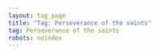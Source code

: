 ```yaml
---
layout: tag_page
title: "Tag: Perseverance of the saints"
tag: Perseverance of the saints
robots: noindex
---
```

